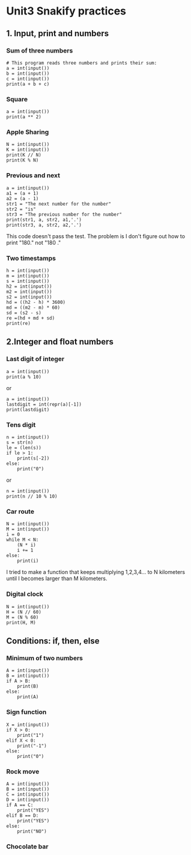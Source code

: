 # Unit3 Snakify practices
## 1. Input, print and numbers ##
### Sum of three numbers ###
```
# This program reads three numbers and prints their sum:
a = int(input())
b = int(input())
c = int(input())
print(a + b + c)
```
### Square ###
```
a = int(input())
print(a ** 2)
```
### Apple Sharing ###
```
N = int(input())
K = int(input())
print(K // N)
print(K % N)
```
### Previous and next ###
```
a = int(input())
a1 = (a + 1)
a2 = (a - 1)
str1 = "The next number for the number"
str2 = "is"
str3 = "The previous number for the number"
print(str1, a, str2, a1,'.')
print(str3, a, str2, a2,'.')
```
This code doesn't pass the test. The problem is I don't figure out how to print "180." not "180 ." 
### Two timestamps ###
```
h = int(input())
m = int(input())
s = int(input())
h2 = int(input())
m2 = int(input())
s2 = int(input())
hd = ((h2 - h) * 3600)
md = ((m2 - m) * 60)
sd = (s2 - s)
re =(hd + md + sd)
print(re)
```
## 2.Integer and float numbers ##
### Last digit of integer ###
```
a = int(input())
print(a % 10)
```
or
```
a = int(input())
lastdigit = int(repr(a)[-1])
print(lastdigit)
```
### Tens digit ###
```
n = int(input())
s = str(n)
le = (len(s))
if le > 1:
    print(s[-2])
else:
    print("0")

```
or
```
n = int(input())
print(n // 10 % 10)
```
### Car route ###
```
N = int(input())
M = int(input())
i = 0
while M < N:
    (N * i)
    i += 1 
else:
    print(i)
```
I tried to make a function that keeps multiplying 1,2,3,4... to N kilometers until I becomes larger than M kilometers.

### Digital clock ###
```
N = int(input())
H = (N // 60)
M = (N % 60)
print(H, M)
```

## Conditions: if, then, else ##
### Minimum of two numbers ###
```
A = int(input())
B = int(input())
if A > B:
    print(B)
else:
    print(A)
```
### Sign function ###
```
X = int(input())
if X > 0:
    print("1")
elif X < 0:
    print("-1")
else:
    print("0")
```
### Rock move ###
```
A = int(input())
B = int(input())
C = int(input())
D = int(input())
if A == C:
    print("YES")
elif B == D:
    print("YES")
else:
    print("NO")
```
### Chocolate bar ###



